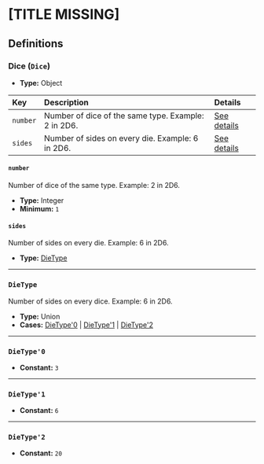 # [TITLE MISSING]

## Definitions

### <a name="Dice"></a> Dice (`Dice`)

- **Type:** Object

Key | Description | Details
:-- | :-- | :--
`number` | Number of dice of the same type. Example: 2 in 2D6. | <a href="#Dice/number">See details</a>
`sides` | Number of sides on every die. Example: 6 in 2D6. | <a href="#Dice/sides">See details</a>

#### <a name="Dice/number"></a> `number`

Number of dice of the same type. Example: 2 in 2D6.

- **Type:** Integer
- **Minimum:** `1`

#### <a name="Dice/sides"></a> `sides`

Number of sides on every die. Example: 6 in 2D6.

- **Type:** <a href="#DieType">DieType</a>

---

### <a name="DieType"></a> `DieType`

Number of sides on every dice. Example: 6 in 2D6.

- **Type:** Union
- **Cases:** <a href="#DieType'0">DieType'0</a> | <a href="#DieType'1">DieType'1</a> | <a href="#DieType'2">DieType'2</a>

---

### <a name="DieType'0"></a> `DieType'0`

- **Constant:** `3`

---

### <a name="DieType'1"></a> `DieType'1`

- **Constant:** `6`

---

### <a name="DieType'2"></a> `DieType'2`

- **Constant:** `20`
